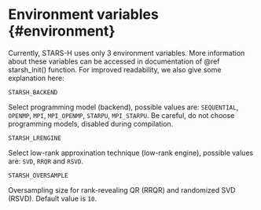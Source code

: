 Environment variables {#environment}
=====================

Currently, STARS-H uses only 3 environment variables. More information about
these variables can be accessed in documentation of @ref starsh_init()
function. For improved readability, we also give some explanation here:

    STARSH_BACKEND

Select programming model (backend), possible values are: `SEQUENTIAL`,
`OPENMP`, `MPI`, `MPI_OPENMP`, `STARPU`, `MPI_STARPU`. Be careful, do not
choose programming models, disabled during compilation.

    STARSH_LRENGINE

Select low-rank approxination technique (low-rank engine), possible values are:
`SVD`, `RRQR` and `RSVD`.

    STARSH_OVERSAMPLE

Oversampling size for rank-revealing QR (RRQR) and randomized SVD (RSVD).
Default value is `10`.
